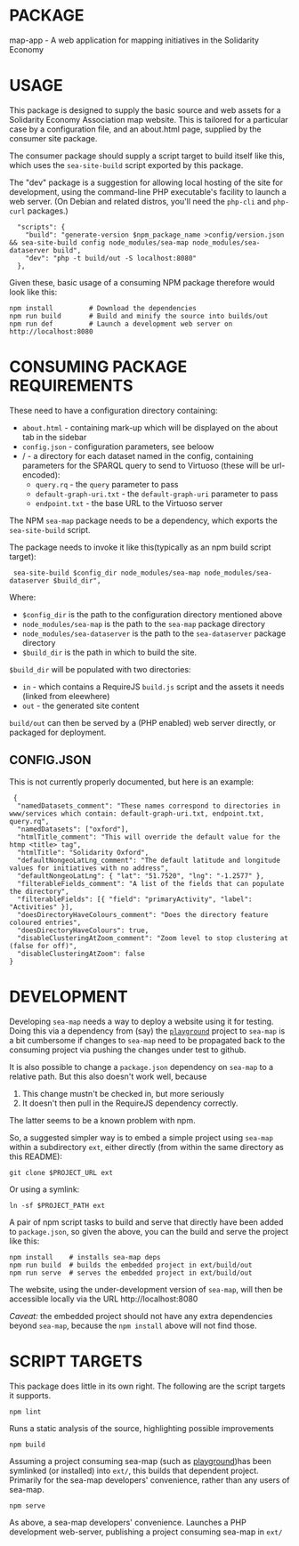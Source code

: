 # PACKAGE

map-app - A web application for mapping initiatives in the Solidarity Economy

# USAGE

This package is designed to supply the basic source and web assets for
a Solidarity Economy Association map website.  This is tailored for a
particular case by a configuration file, and an about.html page,
supplied by the consumer site package.

The consumer package should supply a script target to build itself
like this, which uses the `sea-site-build` script exported by this
package.

The "dev" package is a suggestion for allowing local hosting of the
site for development, using the command-line PHP executable's facility
to launch a web server. (On Debian and related distros, you'll need
the `php-cli` and `php-curl` packages.)

```
  "scripts": {
    "build": "generate-version $npm_package_name >config/version.json && sea-site-build config node_modules/sea-map node_modules/sea-dataserver build",
    "dev": "php -t build/out -S localhost:8080"
  },
```

Given these, basic usage of a consuming NPM package therefore would
look like this:

    npm install         # Download the dependencies
	npm run build       # Build and minify the source into builds/out
    npm run def         # Launch a development web server on http://localhost:8080

# CONSUMING PACKAGE REQUIREMENTS

These need to have a configuration directory containing:

 - `about.html` - containing mark-up which will be displayed on the about tab in the sidebar
 - `config.json` - configuration parameters, see beloow
 - *<dataset>*/ - a directory for each dataset named in the config, containing parameters for the SPARQL query to send to Virtuoso (these will be url-encoded):
   - `query.rq` - the `query` parameter to pass
   - `default-graph-uri.txt` - the `default-graph-uri` parameter to pass
   - `endpoint.txt` - the base URL to the Virtuoso server

The NPM `sea-map` package needs to be a dependency, which exports the
`sea-site-build` script.

The package needs to invoke it like this(typically as an npm build
script target):

     sea-site-build $config_dir node_modules/sea-map node_modules/sea-dataserver $build_dir",

Where:

  - `$config_dir` is the path to the configuration directory mentioned above
  - `node_modules/sea-map` is the path to the `sea-map` package directory
  - `node_modules/sea-dataserver` is the path to the `sea-dataserver` package directory
  - `$build_dir` is the path in which to build the site.
  
`$build_dir` will be populated with two directories:

 - `in` - which contains a RequireJS `build.js` script and the assets
   it needs (linked from eleewhere)
 - `out` - the generated site content

`build/out` can then be served by a (PHP enabled) web server directly,
or packaged for deployment.

 ## CONFIG.JSON
 
This is not currently properly documented, but here is an example:

```
 {
  "namedDatasets_comment": "These names correspond to directories in www/services which contain: default-graph-uri.txt, endpoint.txt, query.rq",
  "namedDatasets": ["oxford"],
  "htmlTitle_comment": "This will override the default value for the htmp <title> tag",
  "htmlTitle": "Solidarity Oxford",
  "defaultNongeoLatLng_comment": "The default latitude and longitude values for initiatives with no address",
  "defaultNongeoLatLng": { "lat": "51.7520", "lng": "-1.2577" },
  "filterableFields_comment": "A list of the fields that can populate the directory",
  "filterableFields": [{ "field": "primaryActivity", "label": "Activities" }],
  "doesDirectoryHaveColours_comment": "Does the directory feature coloured entries",
  "doesDirectoryHaveColours": true,
  "disableClusteringAtZoom_comment": "Zoom level to stop clustering at (false for off)",
  "disableClusteringAtZoom": false
}
```

# DEVELOPMENT

Developing `sea-map` needs a way to deploy a website using it for
testing. Doing this via a dependency from (say) the [`playground`][1]
project to `sea-map` is a bit cumbersome if changes to `sea-map` need
to be propagated back to the consuming project via pushing the changes
under test to github.

It is also possible to change a `package.json` dependency on `sea-map`
to a relative path. But this also doesn't work well, because

1. This change mustn't be checked in, but more seriously
2. It doesn't then pull in the RequireJS dependency correctly.

The latter seems to be a known problem with npm.

So, a suggested simpler way is to embed a simple project using
`sea-map` within a subdirectory `ext`, either directly (from within
the same directory as this README):

    git clone $PROJECT_URL ext

Or using a symlink:

    ln -sf $PROJECT_PATH ext

A pair of npm script tasks to build and serve that directly have been
added to `package.json`, so given the above, you can the build and
serve the project like this:

    npm install    # installs sea-map deps
	npm run build  # builds the embedded project in ext/build/out
	npm run serve  # serves the embedded project in ext/build/out

The website, using the under-development version of `sea-map`, will
then be accessible locally via the URL http://localhost:8080

*Caveat:* the embedded project should not have any extra dependencies
beyond `sea-map`, because the `npm install` above will not find those.

# SCRIPT TARGETS

This package does little in its own right. The following are the
script targets it supports.

    npm lint
	
Runs a static analysis of the source, highlighting possible improvements

    npm build

Assuming a project consuming sea-map (such as [playground][1])has been
symlinked (or installed) into `ext/`, this builds that dependent
project. Primarily for the sea-map developers' convenience, rather
than any users of sea-map.

[1]: https://github.com/SolidarityEconomyAssociation/playground

    npm serve

As above, a sea-map developers' convenience. Launches a PHP
development web-server, publishing a project consuming sea-map in
`ext/`
